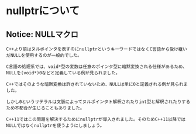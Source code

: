 # nullptrについて

## 	Notice: NULLマクロ
	C++より前はヌルポインタを表すのにnullptrというキーワードではなくC言語から受け継いだNULLを使用するのが一般的でした。

    C言語の処理系では、void*型の変数は任意のポインタ型に暗黙変換される仕様があるため、NULLを(void*)0などと定義している例が見られました。
    
    C++ではそのような暗黙変換は許されていないため、NULLは単に0と定義される例が見られました。
    
    しかし0というリテラルは文脈によってヌルポインタト解釈されたりint型と解釈されたりするため不都合が生じることもありました。
    
    C++11ではこの問題を解決するためにnullptrが導入されました。そのためC++11以降ではNULLではなくnullptrを使うようにしましょう。
